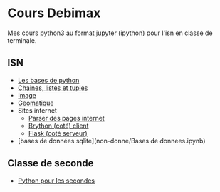 # Cours Debimax
Mes cours python3 au format jupyter (ipython) pour l'isn en classe de terminale.

## ISN

- [Les bases de python](./bases.ipynb)
- [Chaines, listes et tuples](./string-listes.ipynb)
- [Image](./images.ipynb)
- [Geomatique](./Catographie.ipynb)
- Sites internet
  - [Parser des pages internet](./Parser_des_pages_internet.ipynb)
  - [Brython (coté) client](./Brython.ipynb)
  - [Flask (coté serveur)](./flask.ipynb)
- [bases de données sqlite](non-donne/Bases de donnees.ipynb)

## Classe de seconde

- [Python pour les secondes](python_seconde.ipynb)

